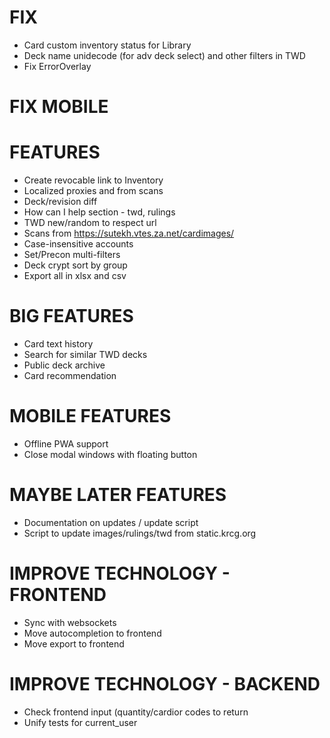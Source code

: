 # FIX
* Card custom inventory status for Library
* Deck name unidecode (for adv deck select) and other filters in TWD
* Fix ErrorOverlay

# FIX MOBILE

# FEATURES
* Create revocable link to Inventory
* Localized proxies and from scans
* Deck/revision diff
* How can I help section - twd, rulings
* TWD new/random to respect url
* Scans from https://sutekh.vtes.za.net/cardimages/
* Case-insensitive accounts
* Set/Precon multi-filters
* Deck crypt sort by group
* Export all in xlsx and csv

# BIG FEATURES
* Card text history
* Search for similar TWD decks
* Public deck archive
* Card recommendation

# MOBILE FEATURES
* Offline PWA support
* Close modal windows with floating button

# MAYBE LATER FEATURES
* Documentation on updates / update script
* Script to update images/rulings/twd from static.krcg.org

# IMPROVE TECHNOLOGY - FRONTEND
* Sync with websockets
* Move autocompletion to frontend
* Move export to frontend

# IMPROVE TECHNOLOGY - BACKEND
* Check frontend input (quantity/cardior codes to return
* Unify tests for current_user
